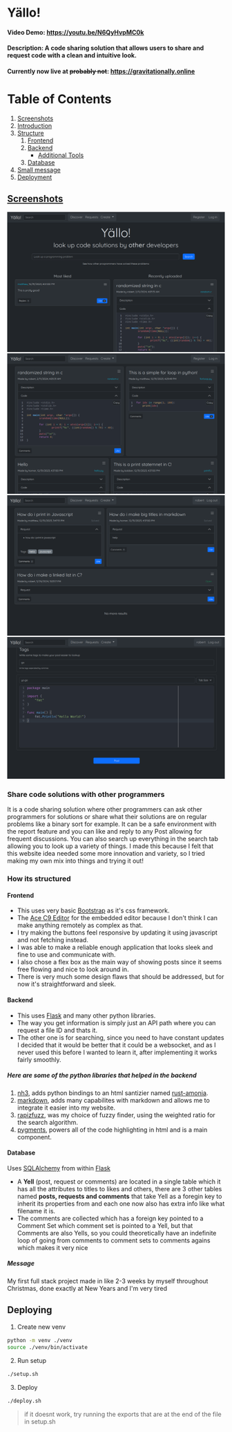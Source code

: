 # Yällo!
#### Video Demo: https://youtu.be/N6QyHvpMC0k
#### Description: A code sharing solution that allows users to share and request code with a clean and intuitive look.
#### Currently now live at ~~probably not~~: https://gravitationally.online

# Table of Contents
1. [Screenshots](#screenshots)
2. [Introduction](#share-code-solutions-with-other-programmers)
3. [Structure](#how-its-structured)
    1. [Frontend](#frontend)
    2. [Backend](#backend)
        - [Additional Tools](#here-are-some-of-the-python-libraries-that-helped-in-the-backend)
    3. [Database](#database)
4. [Small message](#message)
5. [Deployment](#deploying)


## [Screenshots](code-snips/screenshots)
<img src="screenshots/screenshot.png">
<img src="screenshots/screenshot2.png">
<img src="screenshots/screenshot3.png">
<img src="screenshots/screenshot5.png">

### Share code solutions with other programmers
It is a code sharing solution where other programmers can ask other programmers for solutions or share what their solutions are on regular problems like a binary sort for example. It can be a safe environment with the report feature and you can like and reply to any Post allowing for frequent discussions. You can also search up everything in the search tab allowing you to look up a variety of things. I made this because I felt that this website idea needed some more innovation and variety, so I tried making my own mix into things and trying it out!
### How its structured
#### Frontend
- This uses very basic [Bootstrap](https://getbootstrap.com/) as it's css framework.
- The [Ace C9 Editor](https://ace.c9.io/) for the embedded editor because I don't think I can make anything remotely as complex as that.
- I try making the buttons feel responsive by updating it using javascript and not fetching instead. 
- I was able to make a reliable enough application that looks sleek and fine to use and communicate with.
- I also chose a flex box as the main way of showing posts since it seems free flowing and nice to look around in.
- There is very much some design flaws that should be addressed, but for now it's straightforward and sleek.
#### Backend
- This uses [Flask](https://flask.palletsprojects.com/en/3.0.x/) and many other python libraries.
- The way you get information is simply just an API path where you can request a file ID and thats it.
- The other one is for searching, since you need to have constant updates I decided that it would be better that it could be a websocket, and as I never used this before I wanted to learn it, after implementing it works fairly smoothly.
##### Here are some of the python libraries that helped in the backend
1. [nh3](https://pypi.org/project/nh3/), adds python bindings to an html santizier named [rust-amonia](https://github.com/rust-ammonia/ammonia).
2. [markdown](https://pypi.org/project/Markdown/), adds many capabilites with markdown and allows me to integrate it easier into my website.
3. [rapizfuzz](https://pypi.org/project/rapidfuzz/), was my choice of fuzzy finder, using the weighted ratio for the search algorithm.
4. [pygments](https://pypi.org/project/Pygments/), powers all of the code highlighting in html and is a main component.
#### Database
Uses [SQLAlchemy](https://www.sqlalchemy.org/) from within [Flask](https://flask-sqlalchemy.palletsprojects.com/en/3.1.x/)
- A **Yell** (post, request or comments) are located in a single table which it has all the attributes to titles to likes and others, there are 3 other tables named __posts, requests and comments__ that take Yell as a foregin key to inherit its properties from and each one now also has extra info like what filename it is.
- The comments are collected which has a foreign key pointed to a Comment Set which comment set is pointed to a Yell, but that Comments are also Yells, so you could theoretically have an indefinite loop of going from comments to comment sets to comments agains which makes it very nice
##### Message
My first full stack project made in like 2-3 weeks by myself throughout Christmas, done exactly at New Years and I'm very tired

## Deploying
1. Create new venv

```bash
python -m venv ./venv
source ./venv/bin/activate
```
2. Run setup

```bash
./setup.sh
```
3. Deploy

```bash
./deploy.sh
```

> if it doesnt work, try running the exports that are at the end of the file in setup.sh
